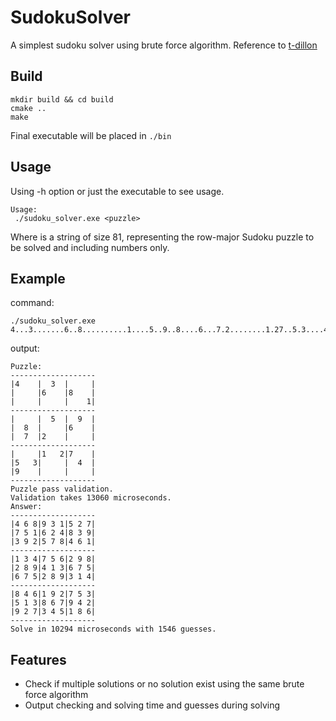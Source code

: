 # SudokuSolver
A simplest sudoku solver using brute force algorithm. Reference to [t-dillon](https://t-dillon.github.io/tdoku/)
## Build
```
mkdir build && cd build
cmake ..
make
```
Final executable will be placed in `./bin`
## Usage
Using -h option or just the executable to see usage.
```
Usage:
 ./sudoku_solver.exe <puzzle>
```
Where <puzzle> is a string of size 81, representing the row-major Sudoku puzzle to be solved and including numbers only.
## Example
command:
```
./sudoku_solver.exe 4...3.......6..8..........1....5..9..8....6...7.2........1.27..5.3....4.9........
```
output:
```
Puzzle:
-------------------
|4    |  3  |     |
|     |6    |8    |
|     |     |    1|
-------------------
|     |  5  |  9  |
|  8  |     |6    |
|  7  |2    |     |
-------------------
|     |1   2|7    |
|5   3|     |  4  |
|9    |     |     |
-------------------
Puzzle pass validation.
Validation takes 13060 microseconds.
Answer:
-------------------
|4 6 8|9 3 1|5 2 7|
|7 5 1|6 2 4|8 3 9|
|3 9 2|5 7 8|4 6 1|
-------------------
|1 3 4|7 5 6|2 9 8|
|2 8 9|4 1 3|6 7 5|
|6 7 5|2 8 9|3 1 4|
-------------------
|8 4 6|1 9 2|7 5 3|
|5 1 3|8 6 7|9 4 2|
|9 2 7|3 4 5|1 8 6|
-------------------
Solve in 10294 microseconds with 1546 guesses.
```
## Features
- Check if multiple solutions or no solution exist using the same brute force algorithm
- Output checking and solving time and guesses during solving
